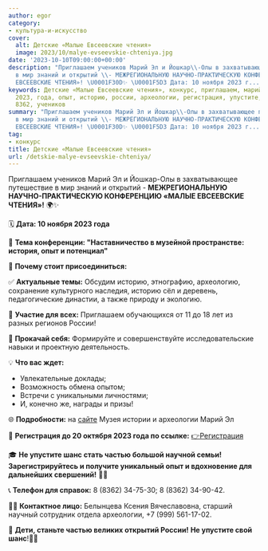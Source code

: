 ```yaml
---
author: egor
category:
- культура-и-искусство
cover:
  alt: Детские «Малые Евсеевские чтения»
  image: 2023/10/malye-evseevskie-chteniya.jpg
date: '2023-10-10T09:00:00+00:00'
description: "Приглашаем учеников Марий Эл и Йошкар\\-Олы в захватывающее путешествие
  в мир знаний и открытий \\- МЕЖРЕГИОНАЛЬНУЮ НАУЧНО-ПРАКТИЧЕСКУЮ КОНФЕРЕНЦИЮ «МАЛЫЕ
  ЕВСЕЕВСКИЕ ЧТЕНИЯ»! \U0001F30D✨ \U0001F5D3 Дата: 10 ноября 2023 г..."
keywords: Детские «Малые Евсеевские чтения», конкурс, приглашаем, марий, открытий,
  2023, года, опыт, историю, россии, археологии, регистрация, упустите, шанс, частью,
  8362, учеников
summary: "Приглашаем учеников Марий Эл и Йошкар\\-Олы в захватывающее путешествие
  в мир знаний и открытий \\- МЕЖРЕГИОНАЛЬНУЮ НАУЧНО-ПРАКТИЧЕСКУЮ КОНФЕРЕНЦИЮ «МАЛЫЕ
  ЕВСЕЕВСКИЕ ЧТЕНИЯ»! \U0001F30D✨ \U0001F5D3 Дата: 10 ноября 2023 г..."
tag:
- конкурс
title: Детские «Малые Евсеевские чтения»
url: /detskie-malye-evseevskie-chteniya/
---
```


Приглашаем учеников Марий Эл и Йошкар\-Олы в захватывающее путешествие в мир знаний и открытий \- **МЕЖРЕГИОНАЛЬНУЮ НАУЧНО-ПРАКТИЧЕСКУЮ КОНФЕРЕНЦИЮ «МАЛЫЕ ЕВСЕЕВСКИЕ ЧТЕНИЯ»!** 🌍✨

🗓 **Дата: 10 ноября 2023 года**

🎯 **Тема конференции: "Наставничество в музейной пространстве: история, опыт и потенциал"**

🌈 **Почему стоит присоединиться:**

✅ **Актуальные темы:** Обсудим историю, этнографию, археологию, сохранение культурного наследия, историю сёл и деревень, педагогические династии, а также природу и экологию.

🤝 **Участие для всех:** Приглашаем обучающихся от 11 до 18 лет из разных регионов России!

🌟 **Прокачай себя:** Формируйте и совершенствуйте исследовательские навыки и проектную деятельность.

💡 **Что вас ждет:**

- Увлекательные доклады;
- Возможность обмена опытом;
- Встречи с уникальными личностями;
- И, конечно же, награды и призы!

🌐 **Подробности:** на [сайте](https://www.fumus.ru/post/events/11892) Музея истории и археологии Марий Эл

📝 **Регистрация до 20 октября 2023 года по ссылке:** [👉Регистрация](https://docs.google.com/forms/d/e/1FAIpQLSfLSE4ywGi5j..)

🎓 **Не упустите шанс стать частью большой научной семьи! Зарегистрируйтесь и получите уникальный опыт и вдохновение для дальнейших свершений!** 🚀🔬

📞 **Телефон для справок:** 8 (8362) 34-75-30; 8 (8362) 34-90-42.

👩‍🔬 **Контактное лицо:** Белынцева Ксения Вячеславовна, старший научный сотрудник отдела археологии, +7 (999) 561-17-02.

🌟 **Дети, станьте частью великих открытий России!** **Не упустите свой шанс**!🌟🔭